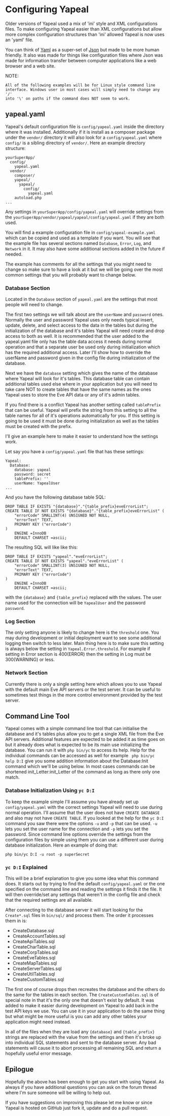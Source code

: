Configuring Yapeal
==================

Older versions of Yapeal used a mix of 'ini' style and XML configurations files.
To make configuring Yapeal easier than XML configurations but allow more complex
configuration structures than 'ini' allowed Yapeal is now uses an 'yaml' file.

You can think of [Yaml](http://www.yaml.org/) as a super-set of
[Json](http://www.json.org/) but made to be more human friendly.
It also was made for things like configuration files where Json was made for
information transfer between computer applications like a web browser and a web
site.

NOTE:

    All of the following examples will be for Linux style command line
    interface. Windows user in most cases will simply need to change any '/'
    into '\' on paths if the command does NOT seem to work.

## yapeal.yaml

Yapeal's default configuration file is `config/yapeal.yaml` inside the directory
where it was installed. Additionally if it is install as a composer package
under the `vendor/` directory it will also look for a `config/yapeal.yaml` where
`config/` is a sibling directory of `vendor/`. Here an example directory
structure:

```
yourSuperApp/
  config/
    yapeal.yaml
  vendor/
    composer/
    yapeal/
      yapeal/
        config/
          yapeal.yaml
    autoload.php
...
```
Any settings in `yourSuperApp/config/yapeal.yaml` will override settings from
the `yourSuperApp/vendor/yapeal/yapeal/config/yapeal.yaml` if they are both used.

You will find a example configuration file in `config/yapeal-example.yaml` which
can be copied and used as a template if you want. You will see that the example
file has several sections named `Database`, `Error`, `Log`, and `Network` in it.
It may also have some additional sections added in the future if needed.

The example has comments for all the settings that you might need to change so
make sure to have a look at it but we will be going over the most common
settings that you will probably want to change below.

### Database Section

Located in the `Database` section of `yapeal.yaml` are the settings that most
people will need to change.

The first two settings we will talk about are the `userName` and `password` ones.
Normally the user and password Yapeal uses only needs typical insert, update,
delete, and select access to the data in the tables but during the
initialization of the database and it's tables Yapeal will need create and drop
access to both as well. It is recommended that the user added to the yapeal.yaml
file only has the table data access it needs during normal operation and that a
separate user be used only during initialization which has the required
additional access. Later I'll show how to override the userName and password
given in the config file during initialization of the database.

Next we have the `database` setting which gives the name of the database where
Yapeal will look for it's tables. This database table can contain additional
tables used else where in your application but you will need to take care NOT to
create tables that have the same names as the ones Yapeal uses to store the Eve
API data or any of it's admin tables.

If you find there is a conflict Yapeal has another setting called `tablePrefix`
that can be useful. Yapeal will prefix the string from this setting to all the
table names for all of it's operations automatically for you. If this setting is
going to be used it must be done during initialization as well as the tables
must be created with the prefix.

I'll give an example here to make it easier to understand how the settings work.

Let say you have a `config/yapeal.yaml` file that has these settings:

```
Yapeal:
  Database:
    database: yapeal
    password: secret
    tablePrefix: ''
    userName: YapealUser
...
```

And you have the following database table SQL:

```
DROP TABLE IF EXISTS "{database}"."{table_prefix}eveErrorList";
CREATE TABLE IF NOT EXISTS "{database}"."{table_prefix}eveErrorList" (
    "errorCode" SMALLINT(4) UNSIGNED NOT NULL,
    "errorText" TEXT,
    PRIMARY KEY ("errorCode")
)
    ENGINE =InnoDB
    DEFAULT CHARSET =ascii;
```

The resulting SQL will like like this:

```
DROP TABLE IF EXISTS "yapeal"."eveErrorList";
CREATE TABLE IF NOT EXISTS "yapeal"."eveErrorList" (
    "errorCode" SMALLINT(3) UNSIGNED NOT NULL,
    "errorText" TEXT,
    PRIMARY KEY ("errorCode")
)
    ENGINE =InnoDB
    DEFAULT CHARSET =ascii;
```

with the `{database}` and `{table_prefix}` replaced with the values. The user
name used for the connection will be `YapealUser` and the password `password`.

### Log Section

The only setting anyone is likely to change here is the `threshold` one. You may
during development or initial deployment want to see some additional logging
then switch to less later. Main thing here is to make sure this setting is
always below the setting in `Yapeal.Error.threshold`. For example if setting in
Error section is 400(ERROR) then the setting in Log must be 300(WARNING) or less.

### Network Section

Currently there is only a single setting here which allows you to use Yapeal
with the default main Eve API servers or the test server. It can be useful to
sometimes test things in the more control environment provided by the test
server.

## Command Line Tool

Yapeal comes with a simple command line tool that can initialise the database
and it's tables plus allow you to get a single XML file from the Eve API servers.
Additional features are expected to be added it as time goes on but it already
does what is expected to be its main use initializing the database. You can run
it with `php bin/yc` to access its help. Help for the individual commands can be
accessed as well for example ` php bin/yc help D:I` give you some addition
information about the Database:Init command which we'll be using below. In most
cases commands can be shortened init_Letter:init_Letter of the command as long
as there only one match.

### Database Initialization Using `yc D:I`

To keep the example simple I'll assume you have already set up
`config/yapeal.yaml` with the correct settings Yapeal will need to use during
normal operation. I'll assume that the user does not have `CREATE DATABASE`
and also may not have `CREATE TABLE`. If you looked at the help for the `yc D:I`
command you saw there were the options `-u` and `-p` that can be used. `-u` lets
you set the user name for the connection and `-p` lets you set the password.
Since command line options override the settings from the configuration files by
simple using them you can use a different user during database initialization.
Here an example of doing that:

```
php bin/yc D:I -u root -p superSecret
```

### `yc D:I` Explained

This will be a brief explanation to give you some idea what this command does.
It starts out by trying to find the default `config/yapeal.yaml` or the one
specified on the command line and reading the settings it finds it the file. It
will then override/set any settings that weren't in the config file and check
that the required settings are all available.

After connecting to the database server it will start looking for the
`Create*.sql` files in `bin/sql/` and process them. The order it processes them
in is:

  * CreateDatabase.sql
  * CreateAccountTables.sql
  * CreateApiTables.sql
  * CreateCharTable.sql
  * CreateCorpTables.sql
  * CreateEveTables.sql
  * CreateMapTables.sql
  * CreateServerTables.sql
  * CreateUtilTables.sql
  * CreateCustomTables.sql
 
The first one of course drops then recreates the database and the others do the
same for the tables in each section. The `CreateCustomTables.sql` is of special
note in that it's the only one that doesn't exist by default. It was added to
make it easier during development on Yapeal to add back in the test API keys we
use. You can use it in your application to do the same thing but what might be
more useful is you can add any other tables your application might need instead.

In all of the files when they are load any `{database}` and `{table_prefix}`
strings are replaced with the value from the settings and then it's broke up
into individual SQL statements and sent to the database server. Any bad
statements will cause it to abort processing all remaining SQL and return a
hopefully useful error message.

## Epilogue

Hopefully the above has been enough to get you start with using Yapeal. As
always if you have additional questions you can ask on the forum thread where
I'm sure someone will be willing to help out.

If you have suggestions on improving this please let me know or since Yapeal is
hosted on GitHub just fork it, update and do a pull request.
